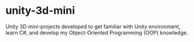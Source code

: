 # unity-3d-mini
Unity 3D mini-projects developed to get familiar with Unity environment, learn C#, and develop my Object-Oriented Programming (OOP) knowledge.

